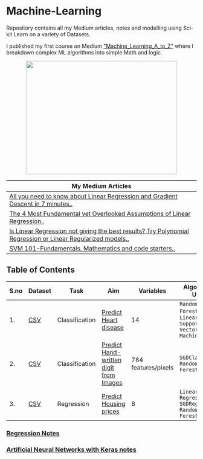 # Machine-Learning
Repository contains all my Medium articles, notes and modelling using Sci-kit Learn on a variety of Datasets.

I published my first course on Medium ["Machine_Learning_A_to_Z"](https://medium.com/@parichay2406/list/machinelearningatoz-b573429a7d83) where I breakdown complex ML algorithms into simple Math and logic.

<p align="center">
  <img width="400" height="300" src="https://github.com/pxp210115/Machine_Learning-with-Scikit-Learn/blob/main/Images/Screen%20Shot%202022-11-06%20at%209.12.16%20AM.png">
</p>

| My Medium Articles                                                                                                                                                                                                 |
|--------------------------------------------------------------------------------------------------------------------------------------------------------------------------------------------------------------------|
| [All you need to know about Linear Regression and Gradient Descent in 7 minutes..](https://medium.com/@parichay2406/all-you-need-to-know-about-linear-regression-and-gradient-descent-in-7-minutes-5d2431f13313) |
| [The 4 Most Fundamental yet Overlooked Assumptions of Linear Regression..](https://medium.com/@parichay2406/the-4-most-fundamental-yet-overlooked-assumptions-of-linear-regression-aa855061047)                  |
| [Is Linear Regression not giving the best results? Try Polynomial Regression or Linear Regularized models..](https://medium.com/@parichay2406/is-linear-regression-not-giving-the-best-results-f1c270c05ccc)     |
| [SVM 101-Fundamentals, Mathematics and code starters..](https://medium.com/@parichay2406/svm-101-fundamentals-mathematics-and-code-starters-226f3ed91430)                                                        |

## Table of Contents

| S.no | Dataset                                                                                                                                                                                             | Task           | Aim                                                                                                                                              | Variables           | Algorithms Used                                     | Results             | Concepts Used                                                     |
|------|-----------------------------------------------------------------------------------------------------------------------------------------------------------------------------------------------------|----------------|--------------------------------------------------------------------------------------------------------------------------------------------------|---------------------|-----------------------------------------------------|---------------------|-------------------------------------------------------------------|
| 1.   | [CSV](https://www.kaggle.com/code/bakar31/heart-disease-analysis-and-prediction/data?select=heart.csv) | Classification | [Predict Heart disease](https://github.com/pxp210115/Machine_Learning-with-Scikit-Learn/tree/main/1.%20Predict%20Heart%20Disease_Classification) | 14                  | `Random Forests`, `Linear Support Vector Machine`   | 99.74% accuracy     | `Standard Scaling`,`Hyper-parameter Tuning`                       |
| 2.   | [CSV](https://keras.io/api/datasets/mnist/)                                                                                                                                                         | Classification | [Predict Hand-written digit from Images](https://github.com/pxp210115/Machine_Learning-with-Scikit-Learn/tree/main/Chapter-3%20Classification)   | 784 features/pixels | `SGDClassifier` `Random Forests`                    | 95% k-fold accuracy | `Binary Classifier` `Evaluation Metrics` `Hyper-parameter Tuning` |
| 3.   | [CSV](https://scikit-learn.org/stable/modules/generated/sklearn.datasets.fetch_california_housing.html)                                                                                             | Regression     | [Predict Housing prices](https://github.com/pxp210115/Machine_Learning-with-Scikit-Learn/tree/main/3.California_housing_Regression)                                                                                                                       | 8                   | `Linear Regression` `SGDRegressor` `Random Forests` | 80.39% R²           | `Robust Scaler` `Gradient Descent` `Random Forests`               |

### [Regression Notes](https://github.com/pxp210115/Hands-on-ML-and-Neural-Networks-/tree/main/Chapter-4%20Training%20Models)



### [Artificial Neural Networks with Keras notes](https://github.com/pxp210115/Hands-on-ML-and-Neural-Networks-/tree/main/Chapter-10%20Introduction%20to%20ANN%20with%20Keras)


